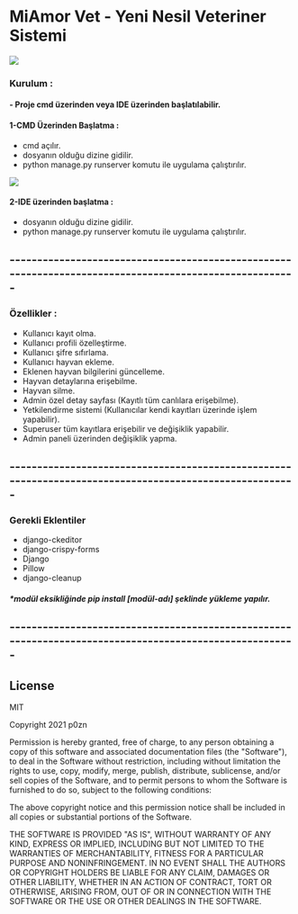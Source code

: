 # MiAmor Vet - Yeni Nesil Veteriner Sistemi
![](https://www.linkpicture.com/q/miamor-logo.png)



### Kurulum :
#### - Proje cmd üzerinden veya IDE üzerinden başlatılabilir.  
#### 1-CMD Üzerinden Başlatma :  
- cmd açılır.
- dosyanın olduğu dizine gidilir.
- python manage.py runserver komutu ile uygulama çalıştırılır.

![](https://www.linkpicture.com/q/cmd.png)

#### 2-IDE üzerinden başlatma :
- dosyanın olduğu dizine gidilir.
- python manage.py runserver komutu ile uygulama çalıştırılır.

## -------------------------------------------------------------------------------------------------------


### Özellikler : 

- Kullanıcı kayıt olma.
- Kullanıcı profili özelleştirme.
- Kullanıcı şifre sıfırlama.
- Kullanıcı hayvan ekleme.
- Eklenen hayvan bilgilerini güncelleme.
- Hayvan detaylarına erişebilme. 
- Hayvan silme.
- Admin özel detay sayfası (Kayıtlı tüm canlılara erişebilme).
- Yetkilendirme sistemi (Kullanıcılar kendi kayıtları üzerinde işlem yapabilir).
- Superuser tüm kayıtlara erişebilir ve değişiklik yapabilir.
- Admin paneli üzerinden değişiklik yapma.

## -------------------------------------------------------------------------------------------------------

### Gerekli Eklentiler
- django-ckeditor
- django-crispy-forms
- Django
- Pillow
- django-cleanup

##### *modül eksikliğinde pip install [modül-adı] şeklinde yükleme yapılır.

## -------------------------------------------------------------------------------------------------------

## License


MIT

Copyright 2021 p0zn

Permission is hereby granted, free of charge, to any person obtaining a copy of this software and associated documentation files (the "Software"), to deal in the Software without restriction, including without limitation the rights to use, copy, modify, merge, publish, distribute, sublicense, and/or sell copies of the Software, and to permit persons to whom the Software is furnished to do so, subject to the following conditions:

The above copyright notice and this permission notice shall be included in all copies or substantial portions of the Software.

THE SOFTWARE IS PROVIDED "AS IS", WITHOUT WARRANTY OF ANY KIND, EXPRESS OR IMPLIED, INCLUDING BUT NOT LIMITED TO THE WARRANTIES OF MERCHANTABILITY, FITNESS FOR A PARTICULAR PURPOSE AND NONINFRINGEMENT. IN NO EVENT SHALL THE AUTHORS OR COPYRIGHT HOLDERS BE LIABLE FOR ANY CLAIM, DAMAGES OR OTHER LIABILITY, WHETHER IN AN ACTION OF CONTRACT, TORT OR OTHERWISE, ARISING FROM, OUT OF OR IN CONNECTION WITH THE SOFTWARE OR THE USE OR OTHER DEALINGS IN THE SOFTWARE.


